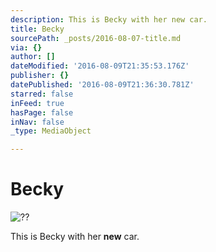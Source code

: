 ```yaml
---
description: This is Becky with her new car.
title: Becky
sourcePath: _posts/2016-08-07-title.md
via: {}
author: []
dateModified: '2016-08-09T21:35:53.176Z'
publisher: {}
datePublished: '2016-08-09T21:36:30.781Z'
starred: false
inFeed: true
hasPage: false
inNav: false
_type: MediaObject

---
```

# Becky
![??](https://imgflo.herokuapp.com/graph/vahj1ThiexotieMo/e33b45a8638e1dd46d4a6fb3e1ed2cf6/croprotate.jpg?cropheight=3264&cropwidth=2448&degrees=-90&input=https%3A%2F%2Fthe-grid-user-content.s3-us-west-2.amazonaws.com%2F47c223e7-3b9d-4bef-a7a1-6ae19339abb8.jpg&x=0&y=0)

This is Becky with her **new** car.